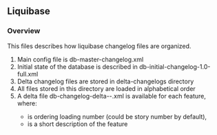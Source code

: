 ## Liquibase

### Overview

This files describes how liquibase changelog files are organized.

1. Main config file is db-master-changelog.xml
2. Initial state of the database is described in db-initial-changelog-1.0-full.xml
3. Delta changelog files are stored in delta-changelogs directory
4. All files stored in this directory are loaded in alphabetical order
5. A delta file db-changelog-delta-<number>-<description>.xml is available for each feature, where:
     - <number> is ordering loading number (could be story number by default),
     - <description> is a short description of the feature

